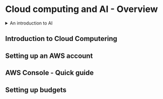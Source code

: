 # Cloud computing and AI - Overview
<details>
<summary #>  An introduction to AI </summary>

 ### What is AI?

 ### How does it work?

 ### A History of AI

 ### When to use AI?

 ### Real world examples of AI

 ### How AI is used today
 
</details>

## Introduction to Cloud Computering


## Setting up an AWS account

## AWS Console - Quick guide

## Setting up budgets
